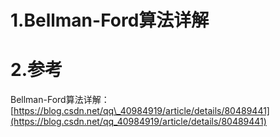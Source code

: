 # 1.Bellman-Ford算法详解



# 2.参考

Bellman-Ford算法详解：[https://blog.csdn.net/qq\_40984919/article/details/80489441](https://blog.csdn.net/qq_40984919/article/details/80489441)

